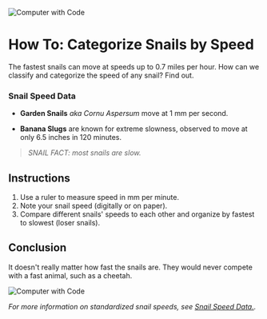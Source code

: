 
![Computer with Code](https://cdn.pixabay.com/photo/2024/11/13/05/43/snail-9193443_1280.jpg)

# How To: Categorize Snails by Speed

The fastest snails can move at speeds up to 0.7 miles per hour. How can we classify and categorize the speed of any snail? Find out. 

### Snail Speed Data

* **Garden Snails** *aka Cornu Aspersum* move at 1 mm per second.

* **Banana Slugs** are known for extreme slowness, observed to move at only 6.5 inches in 120 minutes.





> *SNAIL FACT: most snails are slow.*

## Instructions
1. Use a ruler to measure speed in mm per minute.
2. Note your snail speed (digitally or on paper).
3. Compare different snails' speeds to each other and organize by fastest to slowest (loser snails).



## Conclusion
It doesn't really matter how fast the snails are. They would never compete with a fast animal, such as a cheetah. 

![Computer with Code](https://media.istockphoto.com/id/1256827666/photo/cheetah-acinonyx-jubatus-running.jpg?s=612x612&w=0&k=20&c=ckvnb6imtSU9lYS8T4g1-5FROnwYub0m5Z5nWD4inIE=)

*For more information on standardized snail speeds, see [Snail Speed Data.](https://hypertextbook.com/facts/1999/AngieYee.shtml).*
